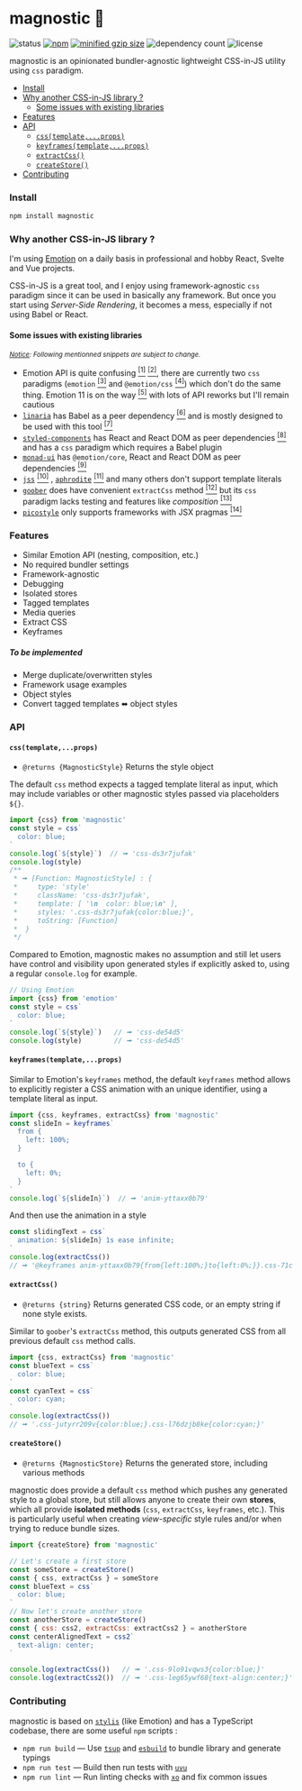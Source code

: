 # magnostic 🧲

![status](https://img.shields.io/github/workflow/status/tommywalkie/magnostic/main?label=build) [![npm](https://img.shields.io/npm/v/magnostic)](https://www.npmjs.com/package/magnostic) [![minified gzip size](https://img.shields.io/bundlephobia/minzip/magnostic)](https://bundlephobia.com/result?p=magnostic@latest) ![dependency count](https://badgen.net/bundlephobia/dependency-count/magnostic) ![license](https://badgen.net/npm/license/magnostic)

magnostic is an opinionated bundler-agnostic lightweight CSS-in-JS utility using `css` paradigm.

- [Install](https://github.com/tommywalkie/magnostic#install)
- [Why another CSS-in-JS library ?](https://github.com/tommywalkie/magnostic#why-another-css-in-js-library-)
  - [Some issues with existing libraries](https://github.com/tommywalkie/magnostic#some-issues-with-existing-libraries)
- [Features](https://github.com/tommywalkie/magnostic#features)
- [API](https://github.com/tommywalkie/magnostic#api)
  - [`css(template,...props)`](https://github.com/tommywalkie/magnostic#csstemplateprops)
  - [`keyframes(template,...props)`](https://github.com/tommywalkie/magnostic#keyframestemplateprops)
  - [`extractCss()`](https://github.com/tommywalkie/magnostic#extractcss)
  - [`createStore()`](https://github.com/tommywalkie/magnostic#createstore)
- [Contributing](https://github.com/tommywalkie/magnostic#contributing)

### Install

```bash
npm install magnostic
```

### Why another CSS-in-JS library ?

I'm using [Emotion](https://github.com/emotion-js/emotion) on a daily basis in professional and hobby React, Svelte and Vue projects. 

CSS-in-JS is a great tool, and I enjoy using framework-agnostic `css` paradigm since it can be used in basically any framework. But once you start using _Server-Side Rendering_, it becomes a mess, especially if not using Babel or React.

#### Some issues with existing libraries

<sup>_<u>Notice</u>: Following mentionned snippets are subject to change._</sup>

- Emotion API is quite confusing [<sup>[1]</sup>](https://github.com/emotion-js/emotion/issues/1342) [<sup>[2]</sup>](https://github.com/emotion-js/emotion/issues/1635), there are currently two `css` paradigms (`emotion` [<sup>[3]</sup>](https://github.com/emotion-js/emotion/blob/c85378a204613885a356eaba1480c5151838c458/packages/create-emotion/src/index.js#L78-L82) and `@emotion/css` [<sup>[4]</sup>](https://github.com/emotion-js/emotion/blob/c85378a204613885a356eaba1480c5151838c458/packages/css/src/index.js#L6-L8)) which don't do the same thing. Emotion 11 is on the way [<sup>[5]</sup>](https://github.com/emotion-js/emotion/issues/1606) with lots of API reworks but I'll remain cautious
- [`linaria`](https://github.com/callstack/linaria) has Babel as a peer dependency [<sup>[6]</sup>](https://github.com/callstack/linaria/blob/e7f000123e24bd29974361223b901af4c958709c/package.json#L123-L125) and is mostly designed to be used with this tool [<sup>[7]</sup>](https://github.com/callstack/linaria/blob/e7f000123e24bd29974361223b901af4c958709c/src/core/css.ts#L8-L10)
- [`styled-components`](https://github.com/styled-components/styled-components) has React and React DOM as peer dependencies [<sup>[8]</sup>](https://github.com/styled-components/styled-components/blob/4d459d4a89f7e93a214697fe39cae5bbddf96308/packages/styled-components/package.json#L77-L81) and has a `css` paradigm which requires a Babel plugin
- [`monad-ui`](https://github.com/muhajirdev/monad-ui) has `@emotion/core`, React and React DOM as peer dependencies [<sup>[9]</sup>](https://github.com/muhajirdev/monad-ui/blob/c77a5597e01adc77aced18d276c3b1995183e40f/package.json#L28-L32)
- [`jss`](https://github.com/cssinjs/jss) [<sup>[10]</sup>](https://cssinjs.org/jss-syntax?v=v10.4.0) , [`aphrodite`](https://github.com/Khan/aphrodite) [<sup>[11]</sup>](https://github.com/Khan/aphrodite/blob/dc4269a9d66cd270b746d9a1fd58320e1e42b9be/typings/index.d.ts#L125) and many others don't support template literals
- [`goober`](https://github.com/cristianbote/goober) does have convenient `extractCss` method [<sup>[12]</sup>](https://github.com/cristianbote/goober#extractcsstarget) but its `css` paradigm lacks testing and features like _composition_ [<sup>[13]</sup>](https://emotion.sh/docs/composition) 
- [`picostyle`](https://github.com/morishitter/picostyle) only supports frameworks with JSX pragmas [<sup>[14]</sup>](https://github.com/morishitter/picostyle#usage)

### Features

- Similar Emotion API (nesting, composition, etc.)
- No required bundler settings
- Framework-agnostic
- Debugging
- Isolated stores
- Tagged templates
- Media queries
- Extract CSS
- Keyframes

##### _To be implemented_

- Merge duplicate/overwritten styles
- Framework usage examples
- Object styles
- Convert tagged templates ⬌ object styles

### API

#### `css(template,...props)`

- `@returns {MagnosticStyle}`  Returns the style object

The default `css` method expects a tagged template literal as input, which may include variables or other magnostic styles passed via placeholders `${}`.

```js
import {css} from 'magnostic'
const style = css`
  color: blue;
`
console.log(`${style}`)  // 🠚 'css-ds3r7jufak'
console.log(style)
/**
 * 🠚 [Function: MagnosticStyle] : {
 *     type: 'style'
 *     className: 'css-ds3r7jufak',
 *     template: [ '\n  color: blue;\n' ],
 *     styles: '.css-ds3r7jufak{color:blue;}',
 *     toString: [Function]
 *  }
 */
```

Compared to Emotion, magnostic makes no assumption and still let users have control and visibility upon generated styles if explicitly asked to, using a regular `console.log` for example.

```js
// Using Emotion
import {css} from 'emotion'
const style = css`
  color: blue;
`
console.log(`${style}`)   // 🠚 'css-de54d5'
console.log(style)        // 🠚 'css-de54d5'
```

#### `keyframes(template,...props)`

Similar to Emotion's `keyframes` method, the default `keyframes` method allows to explicitly register a CSS animation with an unique identifier, using a template literal as input.

```js
import {css, keyframes, extractCss} from 'magnostic'
const slideIn = keyframes`
  from {
    left: 100%;
  }

  to {
    left: 0%;
  }
`
console.log(`${slideIn}`)  // 🠚 'anim-yttaxx0b79'
```

And then use the animation in a style

```js
const slidingText = css`
  animation: ${slideIn} 1s ease infinite;
`
console.log(extractCss())
// 🠚 '@keyframes anim-yttaxx0b79{from{left:100%;}to{left:0%;}}.css-71cew5o9e7{animation: anim-yttaxx0b79 1s ease infinite;}'
```

#### `extractCss()`

- `@returns {string}`  Returns generated CSS code, or an empty string if none style exists.

Similar to `goober`'s `extractCss` method, this outputs generated CSS from all previous default `css` method calls.

```js
import {css, extractCss} from 'magnostic'
const blueText = css`
  color: blue;
`
const cyanText = css`
  color: cyan;
`
console.log(extractCss())  
// 🠚 '.css-jutyrr209v{color:blue;}.css-l76dzjb8ke{color:cyan;}'
```

#### `createStore()`

- `@returns {MagnosticStore}`  Returns the generated store, including various methods

magnostic does provide a default `css` method which pushes any generated style to a global store, but still allows anyone to create their own **stores**, which all provide **isolated methods** (`css`, `extractCss`, `keyframes`, etc.). This is particularly useful when creating _view-specific_ style rules and/or when trying to reduce bundle sizes.

```js
import {createStore} from 'magnostic'

// Let's create a first store
const someStore = createStore()
const { css, extractCss } = someStore
const blueText = css`
  color: blue;
`
// Now let's create another store
const anotherStore = createStore()
const { css: css2, extractCss: extractCss2 } = anotherStore
const centerAlignedText = css2`
  text-align: center;
`

console.log(extractCss())   // 🠚 '.css-9lo91vqws3{color:blue;}'
console.log(extractCss2())  // 🠚 '.css-leg65ywf68{text-align:center;}'
```

### Contributing

magnostic is based on [`stylis`](https://github.com/thysultan/stylis.js) (like Emotion) and has a TypeScript codebase, there are some useful `npm` scripts :

- `npm run build` — Use [`tsup`](https://github.com/egoist/tsup) and [`esbuild`](https://github.com/evanw/esbuild) to bundle library and generate typings
- `npm run test` — Build then run tests with [`uvu`](https://github.com/lukeed/uvu)
- `npm run lint` — Run linting checks with [`xo`](https://github.com/xojs/xo) and fix common issues

